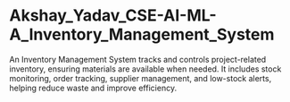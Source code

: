 # Akshay_Yadav_CSE-AI-ML-A_Inventory_Management_System
An Inventory Management System tracks and controls project-related inventory, ensuring materials are available when needed. It includes stock monitoring, order tracking, supplier management, and low-stock alerts, helping reduce waste and improve efficiency.
